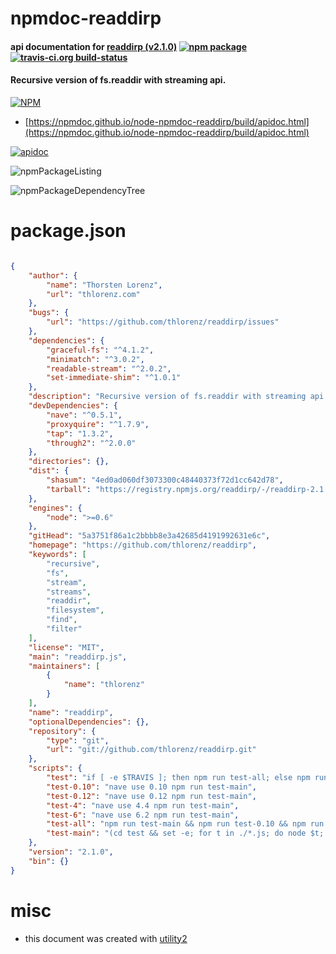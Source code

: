 # npmdoc-readdirp

#### api documentation for  [readdirp (v2.1.0)](https://github.com/thlorenz/readdirp)  [![npm package](https://img.shields.io/npm/v/npmdoc-readdirp.svg?style=flat-square)](https://www.npmjs.org/package/npmdoc-readdirp) [![travis-ci.org build-status](https://api.travis-ci.org/npmdoc/node-npmdoc-readdirp.svg)](https://travis-ci.org/npmdoc/node-npmdoc-readdirp)

#### Recursive version of fs.readdir with streaming api.

[![NPM](https://nodei.co/npm/readdirp.png?downloads=true&downloadRank=true&stars=true)](https://www.npmjs.com/package/readdirp)

- [https://npmdoc.github.io/node-npmdoc-readdirp/build/apidoc.html](https://npmdoc.github.io/node-npmdoc-readdirp/build/apidoc.html)

[![apidoc](https://npmdoc.github.io/node-npmdoc-readdirp/build/screenCapture.buildCi.browser.%252Ftmp%252Fbuild%252Fapidoc.html.png)](https://npmdoc.github.io/node-npmdoc-readdirp/build/apidoc.html)

![npmPackageListing](https://npmdoc.github.io/node-npmdoc-readdirp/build/screenCapture.npmPackageListing.svg)

![npmPackageDependencyTree](https://npmdoc.github.io/node-npmdoc-readdirp/build/screenCapture.npmPackageDependencyTree.svg)



# package.json

```json

{
    "author": {
        "name": "Thorsten Lorenz",
        "url": "thlorenz.com"
    },
    "bugs": {
        "url": "https://github.com/thlorenz/readdirp/issues"
    },
    "dependencies": {
        "graceful-fs": "^4.1.2",
        "minimatch": "^3.0.2",
        "readable-stream": "^2.0.2",
        "set-immediate-shim": "^1.0.1"
    },
    "description": "Recursive version of fs.readdir with streaming api.",
    "devDependencies": {
        "nave": "^0.5.1",
        "proxyquire": "^1.7.9",
        "tap": "1.3.2",
        "through2": "^2.0.0"
    },
    "directories": {},
    "dist": {
        "shasum": "4ed0ad060df3073300c48440373f72d1cc642d78",
        "tarball": "https://registry.npmjs.org/readdirp/-/readdirp-2.1.0.tgz"
    },
    "engines": {
        "node": ">=0.6"
    },
    "gitHead": "5a3751f86a1c2bbbb8e3a42685d4191992631e6c",
    "homepage": "https://github.com/thlorenz/readdirp",
    "keywords": [
        "recursive",
        "fs",
        "stream",
        "streams",
        "readdir",
        "filesystem",
        "find",
        "filter"
    ],
    "license": "MIT",
    "main": "readdirp.js",
    "maintainers": [
        {
            "name": "thlorenz"
        }
    ],
    "name": "readdirp",
    "optionalDependencies": {},
    "repository": {
        "type": "git",
        "url": "git://github.com/thlorenz/readdirp.git"
    },
    "scripts": {
        "test": "if [ -e $TRAVIS ]; then npm run test-all; else npm run test-main; fi",
        "test-0.10": "nave use 0.10 npm run test-main",
        "test-0.12": "nave use 0.12 npm run test-main",
        "test-4": "nave use 4.4 npm run test-main",
        "test-6": "nave use 6.2 npm run test-main",
        "test-all": "npm run test-main && npm run test-0.10 && npm run test-0.12 && npm run test-4 && npm run test-6",
        "test-main": "(cd test && set -e; for t in ./*.js; do node $t; done)"
    },
    "version": "2.1.0",
    "bin": {}
}
```



# misc
- this document was created with [utility2](https://github.com/kaizhu256/node-utility2)
